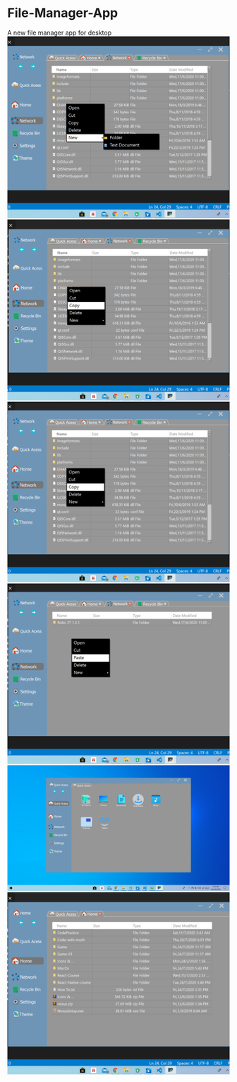 # File-Manager-App
 A new file manager app for desktop 
![Test Image 1](https://github.com/Rabi03/File-Manager/blob/master/Screenshot%20(10).png)
![Test Image 2](https://github.com/Rabi03/File-Manager/blob/master/Screenshot%20(11).png)
![Test Image 3](https://github.com/Rabi03/File-Manager/blob/master/Screenshot%20(12).png)
![Test Image 4](https://github.com/Rabi03/File-Manager/blob/master/Screenshot%20(13).png)
![Test Image 5](https://github.com/Rabi03/File-Manager/blob/master/Screenshot%20(19).png)
![Test Image 6](https://github.com/Rabi03/File-Manager/blob/master/Screenshot%20(9).png)
